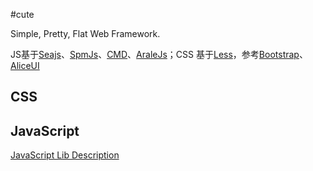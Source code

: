 #cute

Simple, Pretty, Flat Web Framework.

JS基于[Seajs](http://seajs.org/)、[SpmJs](https://spmjs.org/)、[CMD](https://github.com/cmdjs)、[AraleJs](http://aralejs.org/)；CSS 基于[Less](http://www.lesscss.org/)，参考[Bootstrap](http://twitter.github.io/bootstrap/)、[AliceUI](http://aliceui.org/)

## CSS

## JavaScript
[JavaScript Lib Description](src/js/JavaScript%20Lib%20Description.md)